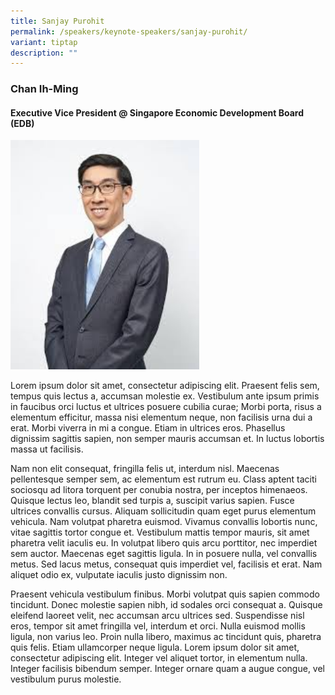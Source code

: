 ```yaml
---
title: Sanjay Purohit
permalink: /speakers/keynote-speakers/sanjay-purohit/
variant: tiptap
description: ""
---
```

<h3><strong>Chan Ih-Ming</strong></h3>
<h4>Executive Vice President @ Singapore Economic Development Board (EDB)</h4>
<p></p>
<div class="isomer-image-wrapper">
<img style="width: 60%;" height="auto" width="100%" alt="" src="/images/08_KN_speakers_CIM.jpg">
</div>
<p>Lorem ipsum dolor sit amet, consectetur adipiscing elit. Praesent felis
sem, tempus quis lectus a, accumsan molestie ex. Vestibulum ante ipsum
primis in faucibus orci luctus et ultrices posuere cubilia curae; Morbi
porta, risus a elementum efficitur, massa nisi elementum neque, non facilisis
urna dui a erat. Morbi viverra in mi a congue. Etiam in ultrices eros.
Phasellus dignissim sagittis sapien, non semper mauris accumsan et. In
luctus lobortis massa ut facilisis.</p>
<p>Nam non elit consequat, fringilla felis ut, interdum nisl. Maecenas pellentesque
semper sem, ac elementum est rutrum eu. Class aptent taciti sociosqu ad
litora torquent per conubia nostra, per inceptos himenaeos. Quisque lectus
leo, blandit sed turpis a, suscipit varius sapien. Fusce ultrices convallis
cursus. Aliquam sollicitudin quam eget purus elementum vehicula. Nam volutpat
pharetra euismod. Vivamus convallis lobortis nunc, vitae sagittis tortor
congue et. Vestibulum mattis tempor mauris, sit amet pharetra velit iaculis
eu. In volutpat libero quis arcu porttitor, nec imperdiet sem auctor. Maecenas
eget sagittis ligula. In in posuere nulla, vel convallis metus. Sed lacus
metus, consequat quis imperdiet vel, facilisis et erat. Nam aliquet odio
ex, vulputate iaculis justo dignissim non.</p>
<p>Praesent vehicula vestibulum finibus. Morbi volutpat quis sapien commodo
tincidunt. Donec molestie sapien nibh, id sodales orci consequat a. Quisque
eleifend laoreet velit, nec accumsan arcu ultrices sed. Suspendisse nisl
eros, tempor sit amet fringilla vel, interdum et orci. Nulla euismod mollis
ligula, non varius leo. Proin nulla libero, maximus ac tincidunt quis,
pharetra quis felis. Etiam ullamcorper neque ligula. Lorem ipsum dolor
sit amet, consectetur adipiscing elit. Integer vel aliquet tortor, in elementum
nulla. Integer facilisis bibendum semper. Integer ornare quam a augue congue,
vel vestibulum purus molestie.</p>
<p></p>